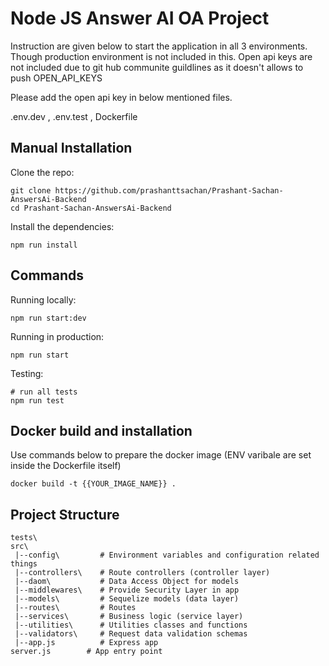 # Node JS Answer AI OA Project

Instruction are given below to start the application in all 3 environments. Though production environment is not included in this. Open api keys are not included due to git hub communite guildlines as it doesn't allows to push OPEN_API_KEYS

Please add the open api key in below mentioned files.

.env.dev , .env.test , Dockerfile

## Manual Installation

Clone the repo:

```
git clone https://github.com/prashanttsachan/Prashant-Sachan-AnswersAi-Backend
cd Prashant-Sachan-AnswersAi-Backend
```

Install the dependencies:

```
npm run install
```

## Commands

Running locally:

```
npm run start:dev
```

Running in production:

```
npm run start
```

Testing:

```
# run all tests
npm run test
```

## Docker build and installation

Use commands below to prepare the docker image (ENV varibale are set inside the Dockerfile itself)

```
docker build -t {{YOUR_IMAGE_NAME}} .
```

## Project Structure

```
tests\
src\
 |--config\         # Environment variables and configuration related things
 |--controllers\    # Route controllers (controller layer)
 |--daom\           # Data Access Object for models
 |--middlewares\    # Provide Security Layer in app
 |--models\         # Sequelize models (data layer)
 |--routes\         # Routes
 |--services\       # Business logic (service layer)
 |--utilities\      # Utilities classes and functions
 |--validators\     # Request data validation schemas
 |--app.js          # Express app
server.js        # App entry point
```